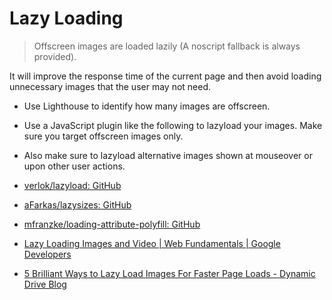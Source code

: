 # Lazy Loading

> Offscreen images are loaded lazily (A noscript fallback is always provided).

It will improve the response time of the current page and then avoid loading unnecessary images that the user may not need.

- Use Lighthouse to identify how many images are offscreen.
- Use a JavaScript plugin like the following to lazyload your images. Make sure you target offscreen images only.
- Also make sure to lazyload alternative images shown at mouseover or upon other user actions.

- [verlok/lazyload: GitHub](https://github.com/verlok/lazyload)
- [aFarkas/lazysizes: GitHub](https://github.com/aFarkas/lazysizes/)
- [mfranzke/loading-attribute-polyfill: GitHub](https://github.com/mfranzke/loading-attribute-polyfill/)
- [Lazy Loading Images and Video  |  Web Fundamentals  |  Google Developers](https://developers.google.com/web/fundamentals/performance/lazy-loading-guidance/images-and-video/)
- [5 Brilliant Ways to Lazy Load Images For Faster Page Loads - Dynamic Drive Blog](http://blog.dynamicdrive.com/5-brilliant-ways-to-lazy-load-images-for-faster-page-loads/)

